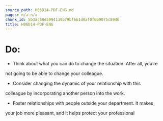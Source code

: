 ```yaml
---
source_path: H06D14-PDF-ENG.md
pages: n/a-n/a
chunk_id: 5b3ac68d5994139b79bf6b1d0af0f609075c8946
title: H06D14-PDF-ENG
---
```

# Do:

- Think about what you can do to change the situation. After all, you’re

not going to be able to change your colleague.

- Consider changing the dynamic of your relationship with this

colleague by incorporating another person into the work.

- Foster relationships with people outside your department. It makes

your job more pleasant, and it helps protect your professional
